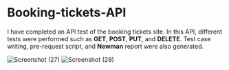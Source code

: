 # Booking-tickets-API

I have completed an API test of the booking tickets site. In this API, different tests were performed such as **GET**, **POST**, **PUT**, and **DELETE**. Test case writing, pre-request script, and **Newman** report were also generated.

![Screenshot (27)](https://github.com/SabbirMamun12/Booking-tickets-API/assets/149684228/928a34f8-ba73-41d6-8a75-9711f0c6ee94)
![Screenshot (28)](https://github.com/SabbirMamun12/Booking-tickets-API/assets/149684228/b26750f1-da4b-4e3b-b9bf-6d9c33f6406f)


